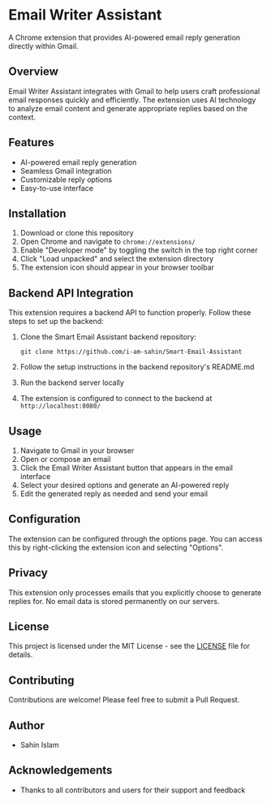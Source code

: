# Email Writer Assistant

A Chrome extension that provides AI-powered email reply generation directly within Gmail.

## Overview

Email Writer Assistant integrates with Gmail to help users craft professional email responses quickly and efficiently. The extension uses AI technology to analyze email content and generate appropriate replies based on the context.

## Features

- AI-powered email reply generation
- Seamless Gmail integration
- Customizable reply options
- Easy-to-use interface

## Installation



1. Download or clone this repository
2. Open Chrome and navigate to `chrome://extensions/`
3. Enable "Developer mode" by toggling the switch in the top right corner
4. Click "Load unpacked" and select the extension directory
5. The extension icon should appear in your browser toolbar

## Backend API Integration

This extension requires a backend API to function properly. Follow these steps to set up the backend:

1. Clone the Smart Email Assistant backend repository:
   ```
   git clone https://github.com/i-am-sahin/Smart-Email-Assistant
   ```

2. Follow the setup instructions in the backend repository's README.md

3. Run the backend server locally
   
4. The extension is configured to connect to the backend at `http://localhost:8080/`

## Usage

1. Navigate to Gmail in your browser
2. Open or compose an email
3. Click the Email Writer Assistant button that appears in the email interface
4. Select your desired options and generate an AI-powered reply
5. Edit the generated reply as needed and send your email

## Configuration

The extension can be configured through the options page. You can access this by right-clicking the extension icon and selecting "Options".

## Privacy

This extension only processes emails that you explicitly choose to generate replies for. No email data is stored permanently on our servers.

## License

This project is licensed under the MIT License - see the [LICENSE](LICENSE) file for details.

## Contributing

Contributions are welcome! Please feel free to submit a Pull Request.

## Author

- Sahin Islam

## Acknowledgements

- Thanks to all contributors and users for their support and feedback